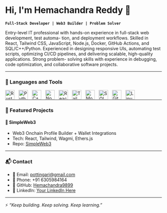 # Hi, I'm Hemachandra Reddy 👋

**`Full-Stack Developer | Web3 Builder | Problem Solver`**

Entry-level IT professional with hands-on experience in full-stack web development, test automa-
tion, and deployment workflows. Skilled in React, Tailwind CSS, JavaScript, Node.js, Docker,
GitHub Actions, and SQL/C++/Python. Experienced in designing responsive UIs, automating test
scripts, optimizing CI/CD pipelines, and delivering scalable, high-quality applications. Strong problem-
solving skills with experience in debugging, code optimization, and collaborative software projects.

---

### 🧰 Languages and Tools

<img align="left" alt="Rust" width="30px" style="padding-right:10px;" src="https://cdn.jsdelivr.net/gh/devicons/devicon/icons/rust/rust-plain.svg"/>
<img align="left" alt="Python" width="30px" style="padding-right:10px;" src="https://cdn.jsdelivr.net/gh/devicons/devicon/icons/python/python-original.svg"/>
<img align="left" alt="C++" width="30px" style="padding-right:10px;" src="https://cdn.jsdelivr.net/gh/devicons/devicon/icons/cplusplus/cplusplus-line.svg"/>
<img align="left" alt="NodeJS" width="30px" style="padding-right:10px;" src="https://cdn.jsdelivr.net/gh/devicons/devicon/icons/nodejs/nodejs-original.svg"/>
<img align="left" alt="React" width="30px" style="padding-right:10px;" src="https://cdn.jsdelivr.net/gh/devicons/devicon/icons/react/react-original.svg"/>
<img align="left" alt="TailwindCSS" width="30px" style="padding-right:10px;" src="https://cdn.jsdelivr.net/gh/devicons/devicon/icons/tailwindcss/tailwindcss-plain.svg"/>
<img align="left" alt="MongoDB" width="30px" style="padding-right:10px;" src="https://cdn.jsdelivr.net/gh/devicons/devicon/icons/mongodb/mongodb-original.svg"/>
<img align="left" alt="SQL" width="30px" style="padding-right:10px;" src="https://cdn.jsdelivr.net/gh/devicons/devicon/icons/mysql/mysql-original.svg"/>
<img align="left" alt="GitHub" width="30px" style="padding-right:10px;" src="https://cdn.jsdelivr.net/gh/devicons/devicon/icons/github/github-original.svg"/>
<img align="left" alt="Linux" width="30px" style="padding-right:10px;" src="https://cdn.jsdelivr.net/gh/devicons/devicon/icons/linux/linux-original.svg"/>
<br />

---



### 🚀 Featured Projects

#### 🔸 SimpleWeb3

* Web3 Onchain Profile Builder + Wallet Integrations
* Tech: React, Tailwind, Wagmi, Ethers.js
* Repo: [SimpleWeb3](https://github.com/Hemachandra9899/simpleweb3)

---

### 📬 Contact

* 📧 Email: [pottingari@gmail.com](mailto:pottingari@gmail.com)
* 📱 Phone: +91 6305984164
* 🔗 GitHub: [Hemachandra9899](https://github.com/Hemachandra9899)
* 💼 LinkedIn: [Your LinkedIn Here](#)

---
⚡ *“Keep building. Keep solving. Keep learning.”*
